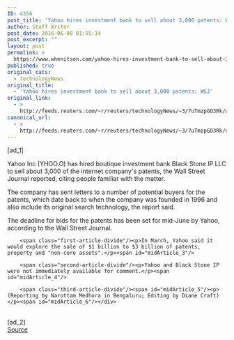 ```yaml
---
ID: 4356
post_title: 'Yahoo hires investment bank to sell about 3,000 patents: WSJ'
author: Staff Writer
post_date: 2016-06-08 01:55:14
post_excerpt: ""
layout: post
permalink: >
  https://www.whenitson.com/yahoo-hires-investment-bank-to-sell-about-3000-patents-wsj/
published: true
original_cats:
  - technologyNews
original_title:
  - 'Yahoo hires investment bank to sell about 3,000 patents: WSJ'
original_link:
  - >
    http://feeds.reuters.com/~r/reuters/technologyNews/~3/7uTmzpGO3Rk/us-yahoo-m-a-patents-idUSKCN0YU056
canonical_url:
  - >
    http://feeds.reuters.com/~r/reuters/technologyNews/~3/7uTmzpGO3Rk/us-yahoo-m-a-patents-idUSKCN0YU056
---
```

 [ad_1]
<br><div id="articleText">
<span id="midArticle_start"/>

<span class="focusParagraph" readability="7"><p><span class="articleLocatio&lt;/span&gt;n">Yahoo Inc (<span id="symbol_YHOO.O_0">YHOO.O</span>) has hired boutique investment bank Black Stone IP LLC to sell about 3,000 of the internet company's patents, the Wall Street Journal reported, citing people familiar with the matter.</span></p></span><span id="midArticle_0"/><p>The company has sent letters to a number of potential buyers for the patents, which date back to when the company was founded  in 1996 and also include its original search technology, the report said. </p><span id="midArticle_1"/><p>The deadline for bids for the patents has been set for mid-June by Yahoo, according to the Wall Street Journal.</p><span id="midArticle_2"/>
        
        <span class="first-article-divide"/><p>In March, Yahoo said it would explore the sale of $1 billion to $3 billion of patents, property and "non-core assets".</p><span id="midArticle_3"/>
        
        <span class="second-article-divide"/><p>Yahoo and Black Stone IP were not immediately available for comment.</p><span id="midArticle_4"/>
        
        <span class="third-article-divide"/><span id="midArticle_5"/><p> (Reporting by Narottam Medhora in Bengaluru; Editing by Diane Craft)</p><span id="midArticle_6"/></div>
<br>[ad_2]
<br><a href="http://feeds.reuters.com/~r/reuters/technologyNews/~3/7uTmzpGO3Rk/us-yahoo-m-a-patents-idUSKCN0YU056">Source </a>